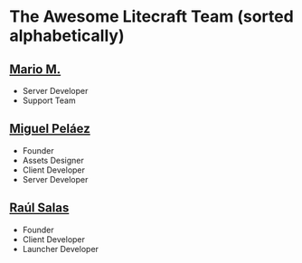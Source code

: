 # The Awesome Litecraft Team (sorted alphabetically)

## [Mario M.](https://github.com/Mariomm-marti)

  * Server Developer
  * Support Team

## [Miguel Peláez](https://github.com/KernelFreeze)

  * Founder
  * Assets Designer
  * Client Developer
  * Server Developer

## [Raúl Salas](https://github.com/raulsmartin)

  * Founder
  * Client Developer
  * Launcher Developer